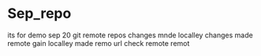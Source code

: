 # Sep_repo
its for demo
sep 20 git remote repos
changes mnde localley
changes made remote
gain localley
made remo url check
remote remot
